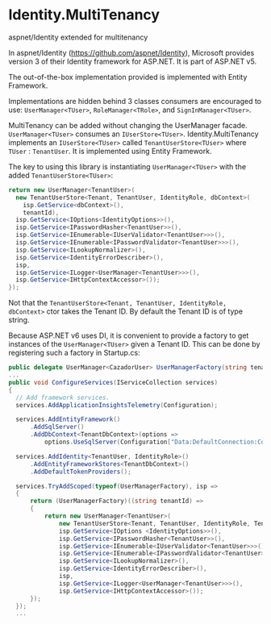 # Identity.MultiTenancy
aspnet/Identity extended for multitenancy

In aspnet/Identity (https://github.com/aspnet/Identity), Microsoft provides version 3 of their Identity framework for ASP.NET.  It is part of ASP.NET v5.

The out-of-the-box implementation provided is implemented with Entity Framework.

Implementations are hidden behind 3 classes consumers are encouraged to use:  `UserManager<TUser>`, `RoleManager<TRole>`, and `SignInManager<TUser>`.

MultiTenancy can be added without changing the UserManager facade.  `UserManager<TUser>` consumes an `IUserStore<TUser>`.  Identity.MultiTenancy implements an `IUserStore<TUser>` called `TenantUserStore<TUser>` where `TUser` : `TenantUser`.  It is implemented using Entity Framework.

The key to using this library is instantiating `UserManager<TUser>` with the added `TenantUserStore<TUser>`:
```c#
return new UserManager<TenantUser>(
  new TenantUserStore<Tenant, TenantUser, IdentityRole, dbContext>(
    isp.GetService<dbContext>(), 
    tenantId),
  isp.GetService<IOptions<IdentityOptions>>(), 
  isp.GetService<IPasswordHasher<TenantUser>>(), 
  isp.GetService<IEnumerable<IUserValidator<TenantUser>>>(), 
  isp.GetService<IEnumerable<IPasswordValidator<TenantUser>>>(), 
  isp.GetService<ILookupNormalizer>(),
  isp.GetService<IdentityErrorDescriber>(), 
  isp,
  isp.GetService<ILogger<UserManager<TenantUser>>>(),
  isp.GetService<IHttpContextAccessor>());
});
```
Not that the `TenantUserStore<Tenant, TenantUser, IdentityRole, dbContext>` ctor takes the Tenant ID.  By default the Tenant ID is of type string.

Because ASP.NET v6 uses DI, it is convenient to provide a factory to get instances of the `UserManager<TUser>` given a Tenant ID.  This can be done by registering such a factory in Startup.cs:
```c#
public delegate UserManager<CazadorUser> UserManagerFactory(string tenantId);
...
public void ConfigureServices(IServiceCollection services)
{
  // Add framework services.
  services.AddApplicationInsightsTelemetry(Configuration);

  services.AddEntityFramework()
      .AddSqlServer()
      .AddDbContext<TenantDbContext>(options =>
          options.UseSqlServer(Configuration["Data:DefaultConnection:ConnectionString"]));

  services.AddIdentity<TenantUser, IdentityRole>()
      .AddEntityFrameworkStores<TenantDbContext>()
      .AddDefaultTokenProviders();

  services.TryAddScoped(typeof(UserManagerFactory), isp =>
  {
      return (UserManagerFactory)((string tenantId) =>
      {
          return new UserManager<TenantUser>(
              new TenantUserStore<Tenant, TenantUser, IdentityRole, TenantDbContext>(isp.GetService<TenantDbContext>(), tenantId),
              isp.GetService<IOptions <IdentityOptions>>(), 
              isp.GetService<IPasswordHasher<TenantUser>>(), 
              isp.GetService<IEnumerable<IUserValidator<TenantUser>>>(), 
              isp.GetService<IEnumerable<IPasswordValidator<TenantUser>>>(), 
              isp.GetService<ILookupNormalizer>(),
              isp.GetService<IdentityErrorDescriber>(), 
              isp,
              isp.GetService<ILogger<UserManager<TenantUser>>>(),
              isp.GetService<IHttpContextAccessor>());
      });
  });
  ...
```
